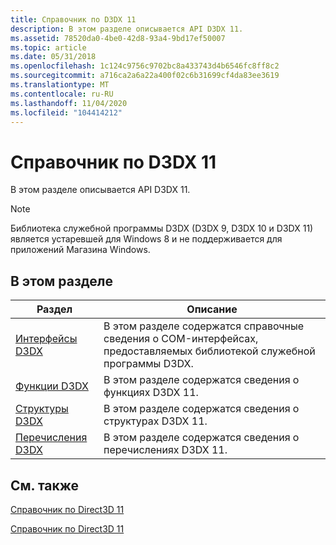 ```yaml
---
title: Справочник по D3DX 11
description: В этом разделе описывается API D3DX 11.
ms.assetid: 78520da0-4be0-42d8-93a4-9bd17ef50007
ms.topic: article
ms.date: 05/31/2018
ms.openlocfilehash: 1c124c9756c9702bc8a433743d4b6546fc8ff8c2
ms.sourcegitcommit: a716ca2a6a22a400f02c6b31699cf4da83ee3619
ms.translationtype: MT
ms.contentlocale: ru-RU
ms.lasthandoff: 11/04/2020
ms.locfileid: "104414212"
---
```

# <a name="d3dx-11-reference"></a>Справочник по D3DX 11

В этом разделе описывается API D3DX 11.

> [!Note]  
> Библиотека служебной программы D3DX (D3DX 9, D3DX 10 и D3DX 11) является устаревшей для Windows 8 и не поддерживается для приложений Магазина Windows.

 


## <a name="in-this-section"></a>В этом разделе



| Раздел                                                                        | Описание                                                                                                                                  |
|------------------------------------------------------------------------------|----------------------------------------------------------------------------------------------------------------------------------------------|
| [Интерфейсы D3DX](d3d11-graphics-reference-d3dx11-interfaces.md)<br/> | В этом разделе содержатся справочные сведения о COM-интерфейсах, предоставляемых библиотекой служебной программы D3DX.<br/> |
| [Функции D3DX](d3d11-graphics-reference-d3dx11-functions.md)<br/>   | В этом разделе содержатся сведения о функциях D3DX 11.<br/>                                                                    |
| [Структуры D3DX](d3d11-graphics-reference-d3dx11-structures.md)<br/> | В этом разделе содержатся сведения о структурах D3DX 11.<br/>                                                                   |
| [Перечисления D3DX](d3d11-graphics-reference-d3dx11-enums.md)<br/>    | В этом разделе содержатся сведения о перечислениях D3DX 11.<br/>                                                                     |



 

## <a name="related-topics"></a>См. также

<dl> <dt>

[Справочник по Direct3D 11](atoc-d3d11-graphics-reference.md)
</dt> <dt>

[Справочник по Direct3D 11](d3d11-graphics-reference.md)
</dt> </dl>

 

 






